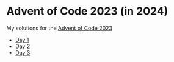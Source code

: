 # Advent of Code 2023 (in 2024)

My solutions for the [Advent of Code 2023](https://adventofcode.com/2023/)

- [Day 1](./day1/)
- [Day 2](./day2/)
- [Day 3](./day3/)
